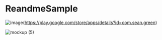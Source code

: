 # ReandmeSample
![image](https://user-images.githubusercontent.com/77279829/123395127-6ccaa380-d5d2-11eb-81fa-cf85b8479257.png)(https://play.google.com/store/apps/details?id=com.sean.green)

![mockup (5)](https://user-images.githubusercontent.com/77279829/123379682-0f7a2680-d5c1-11eb-9761-3fad81611e56.png)
